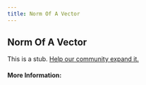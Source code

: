 ```yaml
---
title: Norm Of A Vector
---
```


## Norm Of A Vector

This is a stub. [Help our community expand it.](https://github.com/freeCodeCamp/guide-articles/tree/master/articles/Math/Vectors/Norm-Of-A-Vector/index.md)

<!-- The article goes here, in GitHub-flavored Markdown. Feel free to add YouTube videos, images, and CodePen/JSBin embeds  -->

#### More Information:
<!-- Please add any articles you think might be helpful to read before writing the article -->


